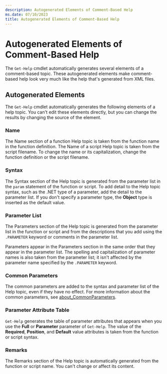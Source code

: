 ```yaml
---
description: Autogenerated Elements of Comment-Based Help
ms.date: 07/10/2023
title: Autogenerated Elements of Comment-Based Help
---
```

# Autogenerated Elements of Comment-Based Help

The `Get-Help` cmdlet automatically generates several elements of a comment-based topic. These
autogenerated elements make comment-based help look very much like the help that's generated from
XML files.

## Autogenerated Elements

The `Get-Help` cmdlet automatically generates the following elements of a help topic. You can't edit
these elements directly, but you can change the results by changing the source of the element.

### Name

The Name section of a function Help topic is taken from the function name in the function
definition. The Name of a script Help topic is taken from the script filename. To change the name or
its capitalization, change the function definition or the script filename.

### Syntax

The Syntax section of the Help topic is generated from the parameter list in the `param` statement
of the function or script. To add detail to the Help topic syntax, such as the .NET type of a
parameter, add the detail to the parameter list. If you don't specify a parameter type, the
**Object** type is inserted as the default value.

### Parameter List

The Parameters section of the Help topic is generated from the parameter list in the function or
script and from the descriptions that you add using the `.PARAMETER` keyword or comments in the
parameter list.

Parameters appear in the Parameters section in the same order that they appear in the parameter
list. The spelling and capitalization of parameter names is also taken from the parameter list; it
isn't affected by the parameter name specified by the `.PARAMETER` keyword.

### Common Parameters

The common parameters are added to the syntax and parameter list of the Help topic, even if they
have no effect. For more information about the common parameters, see [about_CommonParameters][01].

### Parameter Attribute Table

`Get-Help` generates the table of parameter attributes that appears when you use the **Full** or
**Parameter** parameter of `Get-Help`. The value of the **Required**, **Position**, and **Default**
value attributes is taken from the function or script syntax.

### Remarks

The Remarks section of the Help topic is automatically generated from the function or script name.
You can't change or affect its content.

<!-- link references -->
[01]: /powershell/module/microsoft.powershell.core/about/about_commonparameters
